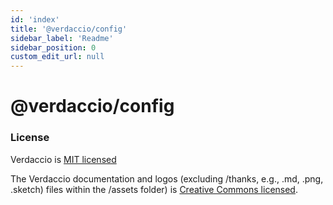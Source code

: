 ```yaml
---
id: 'index'
title: '@verdaccio/config'
sidebar_label: 'Readme'
sidebar_position: 0
custom_edit_url: null
---
```


# @verdaccio/config

### License

Verdaccio is [MIT licensed](https://github.com/verdaccio/verdaccio/blob/master/LICENSE)

The Verdaccio documentation and logos (excluding /thanks, e.g., .md, .png, .sketch) files within the /assets folder) is
[Creative Commons licensed](https://github.com/verdaccio/verdaccio/blob/master/LICENSE-docs).
